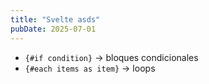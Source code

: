```yaml
---
title: "Svelte asds"
pubDate: 2025-07-01
---
```


- `{#if condition}` → bloques condicionales
- `{#each items as item}` → loops
